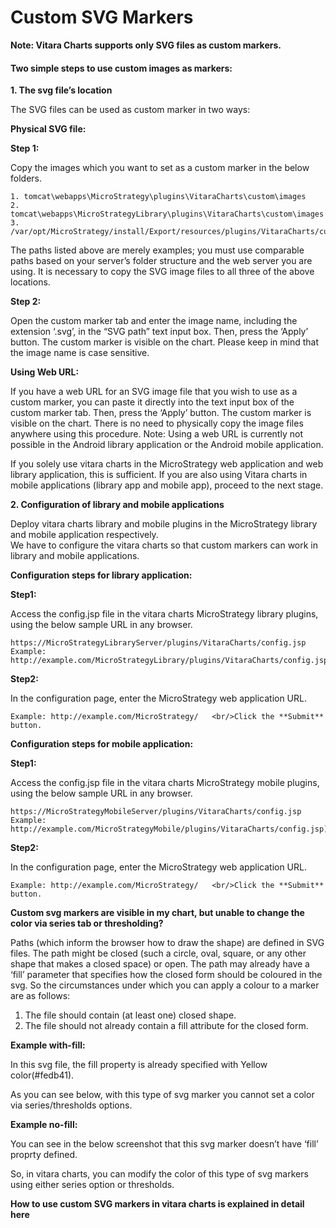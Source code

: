 # Custom SVG Markers

**Note: Vitara Charts supports only SVG files as custom markers.**

#### Two simple steps to use custom images as markers: <a href="#two-simple-steps-to-use-custom-images-as-markers" id="two-simple-steps-to-use-custom-images-as-markers"></a>

**1. The svg file’s location**

The SVG files can be used as custom marker in two ways:

**Physical SVG file:**

**Step 1:**

Copy the images which you want to set as a custom marker in the below folders.

```
1. tomcat\webapps\MicroStrategy\plugins\VitaraCharts\custom\images
2. tomcat\webapps\MicroStrategyLibrary\plugins\VitaraCharts\custom\images
3. /var/opt/MicroStrategy/install/Export/resources/plugins/VitaraCharts/custom/images/
```

The paths listed above are merely examples; you must use comparable paths based on your server’s folder structure and the web server you are using. It is necessary to copy the SVG image files to all three of the above locations.

**Step 2:**

Open the custom marker tab and enter the image name, including the extension ‘.svg’, in the “SVG path” text input box. Then, press the ‘Apply’ button. The custom marker is visible on the chart. Please keep in mind that the image name is case sensitive.

**Using Web URL:**

If you have a web URL for an SVG image file that you wish to use as a custom marker, you can paste it directly into the text input box of the custom marker tab. Then, press the ‘Apply’ button. The custom marker is visible on the chart. There is no need to physically copy the image files anywhere using this procedure. Note: Using a web URL is currently not possible in the Android library application or the Android mobile application.

If you solely use vitara charts in the MicroStrategy web application and web library application, this is sufficient. If you are also using Vitara charts in mobile applications (library app and mobile app), proceed to the next stage.

**2. Configuration of library and mobile applications**

Deploy vitara charts library and mobile plugins in the MicroStrategy library and mobile application respectively.\
We have to configure the vitara charts so that custom markers can work in library and mobile applications.

**Configuration steps for library application:**

**Step1:**

Access the config.jsp file in the vitara charts MicroStrategy library plugins, using the below sample URL in any browser.

```
https://MicroStrategyLibraryServer/plugins/VitaraCharts/config.jsp 
Example: http://example.com/MicroStrategyLibrary/plugins/VitaraCharts/config.jsp
```

**Step2:**

In the configuration page, enter the MicroStrategy web application URL.

```
Example: ​http://example.com/MicroStrategy/   <br/>Click the **Submit** button.
```

**Configuration steps for mobile application:**

**Step1:**

Access the config.jsp file in the vitara charts MicroStrategy mobile plugins, using the below sample URL in any browser.

```
https://MicroStrategyMobileServer/plugins/VitaraCharts/config.jsp 
Example: http://example.com/MicroStrategyMobile/plugins/VitaraCharts/config.jsp)
```

**Step2:**

In the configuration page, enter the MicroStrategy web application URL.

```
Example: http://example.com/MicroStrategy/   <br/>Click the **Submit** button.
```

**Custom svg markers are visible in my chart, but unable to change the color via series tab or thresholding?**

Paths (which inform the browser how to draw the shape) are defined in SVG files. The path might be closed (such a circle, oval, square, or any other shape that makes a closed space) or open. The path may already have a ‘fill’ parameter that specifies how the closed form should be coloured in the svg. So the circumstances under which you can apply a colour to a marker are as follows:

1. The file should contain (at least one) closed shape.
2. The file should not already contain a fill attribute for the closed form.

**Example with-fill:**

In this svg file, the fill property is already specified with Yellow color(#fedb41).

As you can see below, with this type of svg marker you cannot set a color via series/thresholds options.

**Example no-fill:**

You can see in the below screenshot that this svg marker doesn’t have ‘fill’ proprty defined.

So, in vitara charts, you can modify the color of this type of svg markers using either series option or thresholds.

**How to use custom SVG markers in vitara charts is explained in detail here**
